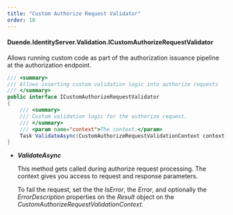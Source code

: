```yaml
---
title: "Custom Authorize Request Validator"
order: 10
---
```


#### Duende.IdentityServer.Validation.ICustomAuthorizeRequestValidator

Allows running custom code as part of the authorization issuance pipeline at the authorization endpoint.

```cs
/// <summary>
/// Allows inserting custom validation logic into authorize requests
/// </summary>
public interface ICustomAuthorizeRequestValidator
{
    /// <summary>
    /// Custom validation logic for the authorize request.
    /// </summary>
    /// <param name="context">The context.</param>
    Task ValidateAsync(CustomAuthorizeRequestValidationContext context);
}
```

* ***ValidateAsync***

    This method gets called during authorize request processing. The context gives you access to request and response parameters.

    To fail the request, set the the *IsError*, the *Error*, and optionally the *ErrorDescription* properties on the *Result* object on the *CustomAuthorizeRequestValidationContext*.
